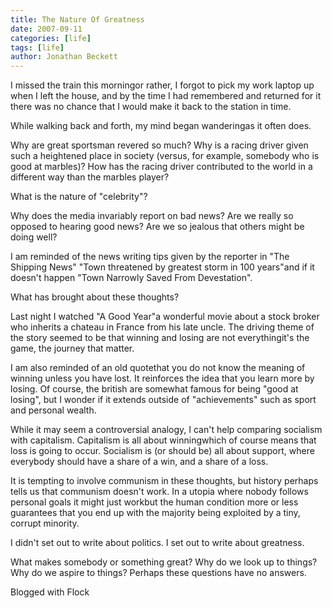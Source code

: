 ```yaml
---
title: The Nature Of Greatness
date: 2007-09-11
categories: [life]
tags: [life]
author: Jonathan Beckett
---
```


I missed the train this morningor rather, I forgot to pick my work laptop up when I left the house, and by the time I had remembered and returned for it there was no chance that I would make it back to the station in time.

While walking back and forth, my mind began wanderingas it often does.

Why are great sportsman revered so much? Why is a racing driver given such a heightened place in society (versus, for example, somebody who is good at marbles)? How has the racing driver contributed to the world in a different way than the marbles player?

What is the nature of "celebrity"?

Why does the media invariably report on bad news? Are we really so opposed to hearing good news? Are we so jealous that others might be doing well?

I am reminded of the news writing tips given by the reporter in "The Shipping News" "Town threatened by greatest storm in 100 years"and if it doesn't happen "Town Narrowly Saved From Devestation".

What has brought about these thoughts?

Last night I watched "A Good Year"a wonderful movie about a stock broker who inherits a chateau in France from his late uncle. The driving theme of the story seemed to be that winning and losing are not everythingit's the game, the journey that matter.

I am also reminded of an old quotethat you do not know the meaning of winning unless you have lost. It reinforces the idea that you learn more by losing. Of course, the british are somewhat famous for being "good at losing", but I wonder if it extends outside of "achievements" such as sport and personal wealth.

While it may seem a controversial analogy, I can't help comparing socialism with capitalism. Capitalism is all about winningwhich of course means that loss is going to occur. Socialism is (or should be) all about support, where everybody should have a share of a win, and a share of a loss.

It is tempting to involve communism in these thoughts, but history perhaps tells us that communism doesn't work. In a utopia where nobody follows personal goals it might just workbut the human condition more or less guarantees that you end up with the majority being exploited by a tiny, corrupt minority.

I didn't set out to write about politics. I set out to write about greatness.

What makes somebody or something great? Why do we look up to things? Why do we aspire to things? Perhaps these questions have no answers.

Blogged with Flock
